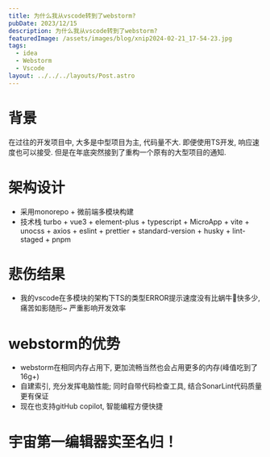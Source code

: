 ```yaml
---
title: 为什么我从vscode转到了webstorm?
pubDate: 2023/12/15
description: 为什么我从vscode转到了webstorm?
featuredImage: /assets/images/blog/xnip2024-02-21_17-54-23.jpg
tags:
  - idea
  - Webstorm
  - Vscode
layout: ../../../layouts/Post.astro
---
```


# 背景

在过往的开发项目中, 大多是中型项目为主, 代码量不大. 即便使用TS开发, 响应速度也可以接受.
但是在年底突然接到了重构一个原有的大型项目的通知.

# 架构设计

- 采用monorepo + 微前端多模块构建
- 技术栈 turbo + vue3 + element-plus + typescript + MicroApp + vite + unocss + axios + eslint + prettier + standard-version + husky + lint-staged + pnpm

# 悲伤结果

- 我的vscode在多模块的架构下TS的类型ERROR提示速度没有比蜗牛🐌快多少, 痛苦如影随形~ 严重影响开发效率

# webstorm的优势

- webstorm在相同内存占用下, 更加流畅当然也会占用更多的内存(峰值吃到了16g+)
- 自建索引, 充分发挥电脑性能; 同时自带代码检查工具, 结合SonarLint代码质量更有保证
- 现在也支持gitHub copilot, 智能编程方便快捷

# 宇宙第一编辑器实至名归！
